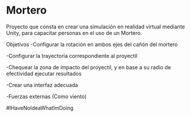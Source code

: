 # Mortero

Proyecto que consta en crear una simulación en realidad virtual mediante Unity, para capacitar personas en el uso de un Mortero.

Objetivos
-Configurar la rotación en ambos ejes del cañón del mortero

-Configurar la trayectoria correspondiente al proyectil

-Chequear la zona de impacto del proyectil, y en base a su radio de efectividad ejecutar resultados

-Crear una interfaz adecuada

-Fuerzas externas (Como viento)

#IHaveNoIdeaWhatImDoing
